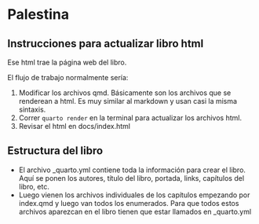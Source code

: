 # Palestina

## Instrucciones para actualizar libro html

Ese html trae la página web del libro.

El flujo de trabajo normalmente sería:
1. Modificar los archivos qmd. Básicamente son los archivos que se renderean a html. Es muy similar al markdown y usan casi la misma sintaxis.
2. Correr `quarto render` en la terminal para actualizar los archivos html.
3. Revisar el html en docs/index.html

## Estructura del libro

- El archivo _quarto.yml contiene toda la información para crear el libro. Aquí se ponen los autores, título del libro, portada, links, capítulos del libro, etc.
- Luego vienen los archivos individuales de los capítulos empezando por index.qmd y luego van todos los enumerados. Para que todos estos archivos aparezcan en el libro tienen que estar llamados en _quarto.yml